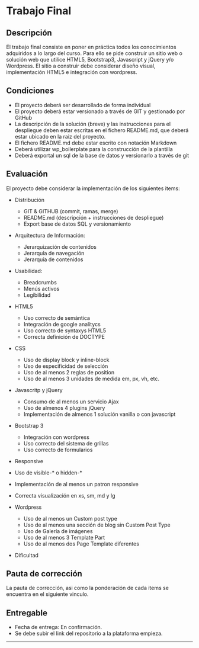# Trabajo Final

## Descripción
El trabajo final consiste en poner en práctica todos los conocimientos adquiridos a lo largo del curso. Para ello se pide construir un sitio web o solución web que utilice HTML5, Bootstrap3, Javascript y jQuery y/o Wordpress.
El sitio a construir debe considerar diseño visual, implementación HTML5 e integración con wordpress.

## Condiciones
* El proyecto deberá ser desarrollado de forma individual
* El proyecto deberá estar versionado a través de GIT y gestionado por GitHub
* La descripción de la solución (breve) y las instrucciones para el despliegue deben estar escritas en el fichero README.md, que deberá estar ubicado en la raiz del proyecto. 
* El fichero README.md debe estar escrito con notación Markdown
* Deberá utilizar wp_boilerplate para la construcción de la plantilla
* Deberá exportal un sql de la base de datos y versionarlo a través de git

## Evaluación
El proyecto debe considerar la implementación de los siguientes items:

* Distribución
    * GIT & GITHUB (commit, ramas, merge)
    * README.md (descripción + instrucciones de despliegue)
    * Export base de datos SQL y versionamiento

* Arquitectura de Información: 
    * Jerarquización de contenidos
    * Jerarquía de navegación
    * Jerarquía de contenidos

* Usabilidad:
    * Breadcrumbs
    * Menús activos
    * Legibilidad

* HTML5
    * Uso correcto de semántica
    * Integración de google analitycs
    * Uso correcto de syntaxys HTML5 
    * Correcta definición de DOCTYPE
* CSS
    * Uso de display block y inline-block
    * Uso de especificidad de selección 
    * Uso de al menos 2 reglas de position
    * Uso de al menos 3 unidades de medida em, px, vh, etc.

* Javascritp y jQuery
    * Consumo de al menos un servicio Ajax
    * Uso de almenos 4 plugins jQuery
    * Implementación de almenos 1 solución vanilla o con javascript
    
* Bootstrap 3
    * Integración con wordpress
    * Uso correcto del sistema de grillas
    * Uso correcto de formularios

* Responsive
* Uso de visible-\* o hidden-\*
* Implementación de al menos un patron responsive
* Correcta visualización en xs, sm, md y lg

* Wordpress
    * Uso de al menos un Custom post type
    * Uso de al menos una sección de blog sin Custom Post Type
    * Uso de Galería de imágenes
    * Uso de al menos 3 Template Part
    * Uso de al menos dos Page Template diferentes

* Dificultad

## Pauta de corrección

La pauta de corrección, asi como la ponderación de cada items se encuentra en el siguiente vinculo.

## Entregable
* Fecha de entrega: En confirmación.
* Se debe subir el link del repositorio a la plataforma empieza. 


<hr>
<!--
Se evaluará:

Entregable

Distribución
- GIT & GITHUB (commit, ramas, merge)
- README.md (descripción + instrucciones de despliegue)
- Export base de datos SQL y versionamiento


Arquitectura de Información: 
- Jerarquización de contenidos
- Jerarquía de navegación
- Jerarquía de contenidos

Usabilidad:
- breadcrumbs
- Menús activos
- Legibilidad

HTML5
- Uso correcto de semántica
- Integración de google analitycs
- Uso correcto de syntaxys HTML5 
- Correcta definición de DOCTYPE


CSS
- Uso de display block y inline-block
- Uso de especificidad de selección 
- Uso de al menos 2 reglas de position
- Uso de al menos 3 unidades de medida em, px, vh, etc.


Javascritp y jQuery
- Consumo de al menos un servicio Ajax
- Uso de almenos 4 plugins jQuery
- Implementación de almenos 1 solución vanilla o con javascript


Bootstrap 3
- Integración con wordpress
- Uso correcto del sistema de grillas
- Uso correcto de formularios


Responsive
- Uso de visible-* o hidden-*
- Implementación de al menos un patron responsive
- Correcta visualización en xs, sm, md y lg


Wordpress
- Uso de al menos un Custom post type
- Uso de al menos una sección de blog sin Custom Post Type
- Uso de Galería de imágenes
- Uso de al menos 3 Template Part
- Uso de al menos dos Page Template diferentes

Dificultal : 10 


100 puntos
-->